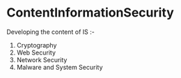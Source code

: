 # ContentInformationSecurity

Developing the content of IS :- 
1) Cryptography
2) Web Security
3) Network Security
4) Malware and System Security

